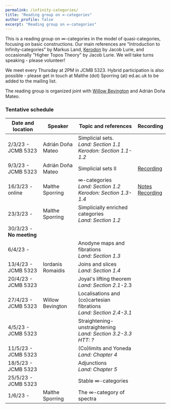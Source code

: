 ```yaml
---
permalink: /infinity-categories/
title: "Reading group on ∞-categories"
author_profile: false
excerpt: "Reading group on ∞-categories"
---
```

<style>
ul.no-bullets {
  list-style-type: none;
}
</style>
This is a reading group on ∞-categories in the model of quasi-categories, focusing on basic constructions. Our main references are "Introduction to Infinity-categories" by Markus Land, [Kerodon](https://kerodon.net/) by Jacob Lurie, and occasionally "Higher Topos Theory" by Jacob Lurie. We will take turns speaking - please volunteer!

We meet every Thursday at 2PM in JCMB 5323. Hybrid participation is also possible - please get in touch at Malthe (dot) Sporring (at) ed.ac.uk to be added to the mailing list.

The reading group is organized joint with [Willow Bevington](https://capnjackbevs.github.io/) and Adrián Doña Mateo.

### Tentative schedule

| Date and location        | Speaker           | Topic and references                                         | Recording |
| ------------------------ | ----------------- | ------------------------------------------------------------ | ------------------- |
| 2/3/23 - JCMB 5323       | Adrián Doña Mateo | Simplicial sets.<br />*Land: Section 1.1*<br />*Kerodon: Section 1.1-1.2* |  |
| 9/3/23 - JCMB 5323 | Adrián Doña Mateo | Simplicial sets II | [Recording](https://ed-ac-uk.zoom.us/rec/share/dgzoQQW-6Q7uaSwZV_IyOKUYKCuSywCsLiG88TBhZHYy2KaY0tEhJEKTvRB80Rej.g69VlpNP6kml5q9l?startTime=1678370535000) |
| 16/3/23 - online | Malthe Sporring   | ∞-categories<br />*Land: Section 1.2*<br />*Kerodon: Section 1.3-1.4* | [Notes](/files/16-3-23-infinity-categories.pdf)<br />[Recording](https://ed-ac-uk.zoom.us/rec/share/gsb1yXdbocdGzB9XDoD1Al1zWR8_CZS70PLMZT4A6vT11nJFRS_sE2tVrYm-JxfJ.C-V7goz0duHXstk8) |
| 23/3/23 - | Malthe Sporring | Simplicially enriched categories<br />*Land: Section 1.2* |                     |
| 30/3/23 - **No meeting** |                   |                     |                     |
| 6/4/23 - |                   | Anodyne maps and fibrations<br />*Land: Section 1.3* |                     |
| 13/4/23 - JCMB 5323 | Iordanis Romaidis | Joins and slices<br />*Land: Section 1.4* |                     |
| 20/4/23 - JCMB 5323 |                   | Joyal's lifting theorem<br />*Land: Section 2.1*-2.3         |                     |
| 27/4/23 - JCMB 5323 | Willow Bevington | Localisations and (co)cartesian fibrations<br />*Land: Section 2.4-3.1* |                     |
| 4/5/23 - JCMB 5323 |   | Straightening-unstraightening<br />*Land: Section 3.2-3.3*<br />*HTT: ?* |                     |
| 11/5/23 - JCMB 5323 |                   | (Co)limits and Yoneda<br />*Land: Chapter 4*                 |                     |
| 18/5/23 - JCMB 5323 |                   | Adjunctions<br />*Land: Chapter 5*                           |                     |
| 25/5/23 - JCMB 5323 |                   | Stable ∞-categories                                          |                     |
| 1/6/23 - | Malthe Sporring | The ∞-category of spectra                                    |                     |

